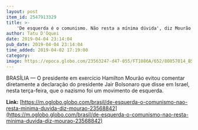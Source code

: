 ```yaml
---
layout: post
item_id: 2547913329
title: >-
    'De esquerda é o comunismo. Não resta a mínima dúvida', diz Mourão
author: Tatu D'Oquei
date: 2019-04-04 23:14:04
pub_date: 2019-04-04 23:14:04
time_added: 2019-04-02 17:19:00
category: 
image: https://epoca.globo.com/23563247-d47-055/FT1086A/652/80857014_BSBBrasiliaBrasil28-01-2019PAO-presidente-em-exercicio-Hamilton-Mourao-sai-d.jpg
---
```


BRASÍLIA — O presidente em exercício Hamilton Mourão evitou comentar diretamente a declaração do presidente Jair Bolsonaro que disse em Israel, nesta terça-feira, que o nazismo foi um movimento de esquerda.

**Link:** [https://m.oglobo.globo.com/brasil/de-esquerda-o-comunismo-nao-resta-minima-duvida-diz-mourao-23568842](https://m.oglobo.globo.com/brasil/de-esquerda-o-comunismo-nao-resta-minima-duvida-diz-mourao-23568842)

